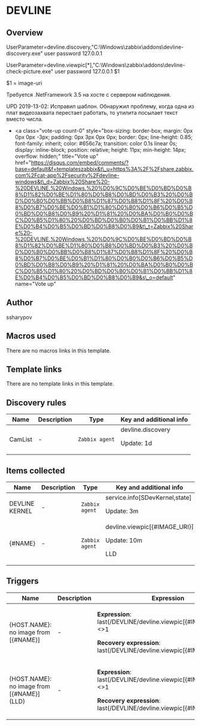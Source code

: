 # DEVLINE

## Overview

UserParameter=devline.discovery,"C:\Windows\zabbix\addons\devline-discovery.exe" user password 127.0.0.1


UserParameter=devline.viewpic[*],"C:\Windows\zabbix\addons\devline-check-picture.exe" user password 127.0.0.1 $1


 


$1 = image-uri


 


Требуется .NetFramework 3.5 на хосте с сервером наблюдения.


 


UPD 2019-13-02: Исправил шаблон. Обнаружил проблему, когда одна из плат видеозахвата перестает работать, то утилита посылает текст вместо числа.


 

- <a class="vote-up count-0" style="box-sizing: border-box; margin: 0px 0px 0px -3px; padding: 0px 3px 0px 0px; border: 0px; line-height: 0.85; font-family: inherit; color: #656c7a; transition: color 0.1s linear 0s; display: inline-block; position: relative; height: 11px; min-height: 14px; overflow: hidden;" title="Vote up" href="https://disqus.com/embed/comments/?base=default&f=templateszabbix&t\_u=https%3A%2F%2Fshare.zabbix.com%2Fcat-app%2Fsecurity%2Fdevline-windows&t\_d=Zabbix%20Share%20-%20DEVLINE.%20Windows.%20%D0%9C%D0%BE%D0%BD%D0%B8%D1%82%D0%BE%D1%80%D0%B8%D0%BD%D0%B3%20%D0%BD%D0%B0%D0%BB%D0%B8%D1%87%D0%B8%D1%8F%20%D0%B8%D0%B7%D0%BE%D0%B1%D1%80%D0%B0%D0%B6%D0%B5%D0%BD%D0%B8%D0%B9%20%D1%81%20%D0%BA%D0%B0%D0%BC%D0%B5%D1%80%20%D0%BD%D0%B0%D0%B1%D0%BB%D1%8E%D0%B4%D0%B5%D0%BD%D0%B8%D0%B9&t\_t=Zabbix%20Share%20-%20DEVLINE.%20Windows.%20%D0%9C%D0%BE%D0%BD%D0%B8%D1%82%D0%BE%D1%80%D0%B8%D0%BD%D0%B3%20%D0%BD%D0%B0%D0%BB%D0%B8%D1%87%D0%B8%D1%8F%20%D0%B8%D0%B7%D0%BE%D0%B1%D1%80%D0%B0%D0%B6%D0%B5%D0%BD%D0%B8%D0%B9%20%D1%81%20%D0%BA%D0%B0%D0%BC%D0%B5%D1%80%20%D0%BD%D0%B0%D0%B1%D0%BB%D1%8E%D0%B4%D0%B5%D0%BD%D0%B8%D0%B9&s\_o=default" name="Vote up"


## Author

ssharypov

## Macros used

There are no macros links in this template.

## Template links

There are no template links in this template.

## Discovery rules

|Name|Description|Type|Key and additional info|
|----|-----------|----|----|
|CamList|<p>-</p>|`Zabbix agent`|devline.discovery<p>Update: 1d</p>|
## Items collected

|Name|Description|Type|Key and additional info|
|----|-----------|----|----|
|DEVLINE KERNEL|<p>-</p>|`Zabbix agent`|service.info[SDevKernel,state]<p>Update: 3m</p>|
|{#NAME}|<p>-</p>|`Zabbix agent`|devline.viewpic[{#IMAGE_URI}]<p>Update: 10m</p><p>LLD</p>|
## Triggers

|Name|Description|Expression|Priority|
|----|-----------|----------|--------|
|{HOST.NAME}: no image from [{#NAME}]|<p>-</p>|<p>**Expression**: last(/DEVLINE/devline.viewpic[{#IMAGE_URI}],#3)<>1</p><p>**Recovery expression**: last(/DEVLINE/devline.viewpic[{#IMAGE_URI}])=1</p>|average|
|{HOST.NAME}: no image from [{#NAME}] (LLD)|<p>-</p>|<p>**Expression**: last(/DEVLINE/devline.viewpic[{#IMAGE_URI}],#3)<>1</p><p>**Recovery expression**: last(/DEVLINE/devline.viewpic[{#IMAGE_URI}])=1</p>|average|
